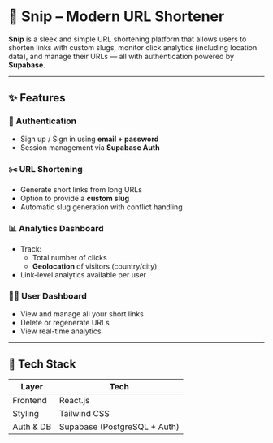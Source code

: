 # 🔗 Snip – Modern URL Shortener

**Snip** is a sleek and simple URL shortening platform that allows users to shorten links with custom slugs, monitor click analytics (including location data), and manage their URLs — all with authentication powered by **Supabase**.

---

## ✨ Features

### 🔐 Authentication
- Sign up / Sign in using **email + password**
- Session management via **Supabase Auth**

### ✂️ URL Shortening
- Generate short links from long URLs
- Option to provide a **custom slug**
- Automatic slug generation with conflict handling

### 📊 Analytics Dashboard
- Track:
  - Total number of clicks
  - **Geolocation** of visitors (country/city)
- Link-level analytics available per user

### 🧑‍💼 User Dashboard
- View and manage all your short links
- Delete or regenerate URLs
- View real-time analytics

---

## 🧰 Tech Stack

| Layer         | Tech                         |
|---------------|------------------------------|
| Frontend      | React.js                     |
| Styling       | Tailwind CSS                 |
| Auth & DB     | Supabase (PostgreSQL + Auth) |

